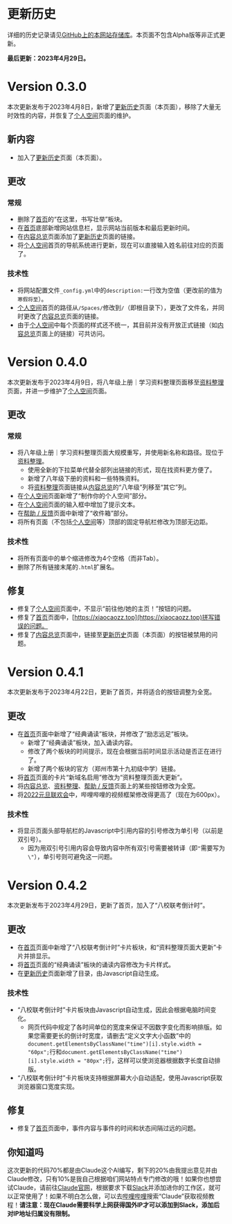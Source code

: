 <meta charset="utf-8" />
<meta name="viewport" content="width=device-width, initial-scale=1" />
<link href="https://cdn.jsdelivr.net/npm/bootstrap@5.1.2/dist/css/bootstrap.min.css" rel="stylesheet" />
<script src="https://cdn.jsdelivr.net/npm/bootstrap@5.1.2/dist/js/bootstrap.bundle.min.js"></script>
<nav class="navbar bg-white navbar-light sticky-top">
    <div class="container-fluid">
        <script src="/header.js" type="text/javascript"></script>
    </div>
</nav>
<link rel="stylesheet" type="text/css" href="style.css" />
<link rel="shortcut icon" href="/favicon.ico" />

<script>
function generateTableOfContents() {
  // 获取div容器和所有h1标题
  var toc = document.getElementById("tableOfContents");
  var headers = document.querySelectorAll("h1");
  
  // 遍历h1标题
  for (var i = 2; i < headers.length; i++) {
    // 创建a链接
    var a = document.createElement("a");
    a.href = "#" + headers[i].id;
    a.innerText = headers[i].innerText;
    
    // 设置锚点 id
    if (!headers[i].id) {
      headers[i].id = "title" + i; 
    } 
    
    // 创建li并追加a链接
    var li = document.createElement("li");
    li.appendChild(a);
    
    // 追加li到目录div
    toc.appendChild(li);
  }
  
  // 再次获取标题元素并更新链接
  var links = toc.querySelectorAll("a");
  headers = document.querySelectorAll("h1");
  for (var i = 0; i < headers.length; i++) {
    links[i].href = "#" + headers[i].id; 
  }  
}

window.onload = generateTableOfContents;
</script>

# 更新历史

详细的历史记录请见[GitHub上的本网站存储库](https://github.com/zz19z-2021-2/zz19z-2021-2.github.io)。本页面不包含Alpha版等非正式更新。

**最后更新：2023年4月29日。**

<div id="tableOfContents"></div>

# Version 0.3.0

本次更新发布于2023年4月8日，新增了[更新历史](/history)页面（本页面），移除了大量无时效性的内容，并恢复了[个人空间](/个人空间)页面的维护。

## 新内容

- 加入了[更新历史](/history)页面（本页面）。

## 更改

### 常规

- 删除了[首页](/index)的“在这里，书写壮举”板块。
- 在[首页](/index)底部新增网站信息栏，显示网站当前版本和最后更新时间。
- 在[内容总览](/overview)页面添加了[更新历史](/history)页面的链接。
- 将[个人空间](/个人空间)首页的导航系统进行更新，现在可以直接输入姓名前往对应的页面了。

### 技术性

- 将网站配置文件`_config.yml`中的`description:`一行改为空值（更改前的值为`寒假将至`）。
- [个人空间](/个人空间)首页的路径从`/Spaces/`修改到`/`（即根目录下），更改了文件名，并同时更改了[内容总览](/overview)页面的链接。
- 由于[个人空间](/个人空间)中每个页面的样式还不统一，其目前并没有开放正式链接（如[内容总览](/overview)页面上的链接）可共访问。

# Version 0.4.0

本次更新发布于2023年4月9日，将八年级上册｜学习资料整理页面移至[资料整理](/资料整理)页面，并进一步维护了[个人空间](/个人空间)页面。

## 更改

### 常规

- 将八年级上册｜学习资料整理页面大规模重写，并使用新名称和路径。现位于[资料整理](/资料整理)。
    - 使用全新的下拉菜单代替全部列出链接的形式，现在找资料更方便了。
    - 新增了八年级下册的资料和一些特殊资料。
    - 将[资料整理](/资料整理)页面链接从[内容总览](/overview)的“八年级”列移至“其它”列。
- 在[个人空间](/个人空间)页面新增了“制作你的个人空间”部分。
- 在[个人空间](/个人空间)页面的输入框中增加了提示文本。
- 在[帮助 / 反馈](/feedback)页面中新增了“收件箱”部分。
- 将所有页面（不包括[个人空间](/个人空间)等）顶部的固定导航栏修改为顶部无边距。

### 技术性

- 将所有页面中的单个缩进修改为4个空格（而非Tab）。
- 删除了所有链接末尾的`.html`扩展名。

## 修复

- 修复了[个人空间](/个人空间)页面中，不显示“前往他/她的主页！”按钮的问题。
- 修复了[首页](/index)页面中，[https://xiaocaozz.top](https://xiaocaozz.top)拼写错误的问题。
- 修复了[内容总览](/overview)页面中，链接至[更新历史](/history)页面（本页面）的按钮被禁用的问题。

# Version 0.4.1

本次更新发布于2023年4月22日，更新了首页，并将适合的按钮调整为全宽。

## 更改

- 在[首页](/index)页面中新增了“经典诵读”板块，并修改了“励志远足”板块。
    - 新增了“经典诵读”板块，加入诵读内容。
    - 修改了两个板块的时间提示，现在会根据当前时间显示活动是否正在进行了。
    - 新增了两个板块的官方（郑州市第十九初级中学）链接。
- 将[首页](/index)页面的卡片“新域名启用”修改为“资料整理页面大更新”。
- 将[内容总览](/overview)、[资料整理](/资料整理)、[帮助 / 反馈](/feedback)页面上的某些按钮修改为全宽。
- 将[2022元旦联欢会](/2022元旦联欢会)中，哔哩哔哩的视频框架修改得更高了（现在为600px）。

### 技术性

- 将显示页面头部导航栏的Javascript中引用内容的引号修改为单引号（以前是双引号）。
    - 因为用双引号引用内容会导致内容中所有双引号需要被转译（即`"`需要写为`\"`），单引号则可避免这一问题。

# Version 0.4.2

本次更新发布于2023年4月29日，更新了首页，加入了“八校联考倒计时”。

## 更改

- 在[首页](/index)页面中新增了“八校联考倒计时”卡片板块，和“资料整理页面大更新”卡片并排显示。
- 将[首页](/index)页面的“经典诵读”板块的诵读内容修改为卡片样式。
- 在[更新历史](/history)页面新增了目录，由Javascript自动生成。

### 技术性

- “八校联考倒计时”卡片板块由Javascript自动生成，因此会根据电脑时间变化。
    - 网页代码中规定了各时间单位的宽度来保证不因数字变化而影响排版。如果您需要更长的倒计时宽度，请删去“定义文字大小函数”中的`document.getElementsByClassName("time")[i].style.width = "60px";`行和`document.getElementsByClassName("time")[i].style.width = "80px";`行，这样可以使浏览器根据数字长度自动排版。
- “八校联考倒计时”卡片板块支持根据屏幕大小自动适配，使用Javascript获取浏览器窗口宽度实现。

## 修复

- 修复了[首页](/index)页面中，事件内容与事件的时间和状态间隔过远的问题。

## 你知道吗

这次更新的代码70%都是由Claude这个AI编写，剩下的20%由我提出意见并由Claude修改，只有10%是我自己根据咱们网站特点专门修改的哦！如果你也想尝试Claude，请前往[Claude官网](https://www.anthropic.com/claude-in-slack)，根据要求下载[Slack](https://slack.com)并添加进你的工作区，就可以正常使用了！如果不明白怎么做，可以去[哔哩哔哩](https://www.bilibili.com)搜索“Claude”获取视频教程！**请注意：现在Claude需要科学上网获得国外IP才可以添加到Slack，添加后对IP地址归属没有限制。**